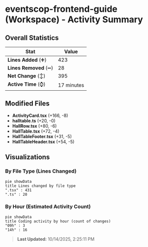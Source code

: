 # eventscop-frontend-guide (Workspace) - Activity Summary 

## Overall Statistics

| Stat                   | Value                                                             |
| ---------------------- | ----------------------------------------------------------------- |
| **Lines Added** (➕)   | 423                                          |
| **Lines Removed** (➖) | 28                                        |
| **Net Change** (↕)    | 395                |
| **Active Time** (⌚)   | 17 minutes |


## Modified Files
- **ActivityCard.tsx** (+166, -8)
- **halltable.ts** (+20, -0)
- **HallRow.tsx** (+80, -6)
- **HallTable.tsx** (+72, -4)
- **HallTableFooter.tsx** (+31, -5)
- **HallTableHeader.tsx** (+54, -5)

## Visualizations

### By File Type (Lines Changed)

```mermaid
pie showData
title Lines changed by file type
".tsx" : 431
".ts" : 20
```

### By Hour (Estimated Activity Count)

```mermaid
pie showData
title Coding activity by hour (count of changes)
"09h" : 3
"14h" : 16
```


> **Last Updated:** 10/14/2025, 2:25:11 PM